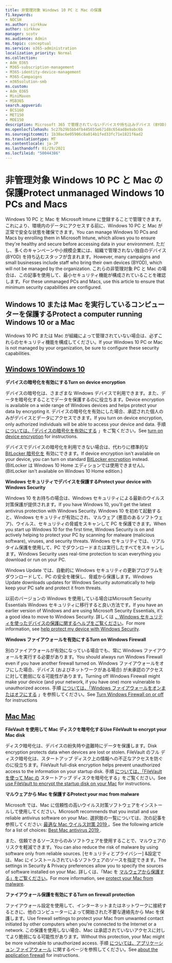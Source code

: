 ```yaml
---
title: 非管理対象 Windows 10 PC と Mac の保護
f1.keywords:
- NOCSH
ms.author: sirkkuw
author: sirkkuw
manager: scotv
ms.audience: Admin
ms.topic: conceptual
ms.service: o365-administration
localization_priority: Normal
ms.collection:
- Adm_O365
- M365-subscription-management
- M365-identity-device-management
- M365-Campaigns
- m365solution-smb
ms.custom:
- Adm_O365
- MiniMaven
- MSB365
search.appverid:
- BCS160
- MET150
- MOE150
description: Microsoft 365 で管理されていないデバイスや持ち込みデバイス (BYOD) を保護します。
ms.openlocfilehash: 5c27b29b5bb4fb445655e671d8c654ad8e9abc6b
ms.sourcegitcommit: 1b30ac6e05906c8a014b1fed33fc71e1821f6ad2
ms.translationtype: MT
ms.contentlocale: ja-JP
ms.lasthandoff: 01/29/2021
ms.locfileid: "50044386"
---
```

# <a name="protect-unmanaged-windows-10-pcs-and-macs"></a><span data-ttu-id="40354-103">非管理対象 Windows 10 PC と Mac の保護</span><span class="sxs-lookup"><span data-stu-id="40354-103">Protect unmanaged Windows 10 PCs and Macs</span></span>

<span data-ttu-id="40354-104">Windows 10 PC と Mac を Microsoft Intune に登録することで管理できます。これにより、環境内のデータにアクセスする前に、Windows 10 PC と Mac が正常で安全な状態を確保できます。</span><span class="sxs-lookup"><span data-stu-id="40354-104">You can manage Windows 10 PCs and Macs by enrolling them in Microsoft Intune, which allows you to ensure they're healthy and secure before accessing data in your environment.</span></span> <span data-ttu-id="40354-105">ただし、多くのキャンペーンや小規模企業には、組織で管理されない独自のデバイス (BYOD) を持ち込むスタッフが含まれます。</span><span class="sxs-lookup"><span data-stu-id="40354-105">However, many campaigns and small businesses include staff who bring their own devices (BYOD), which will not be managed by the organization.</span></span> <span data-ttu-id="40354-106">これらの非管理対象 PC と Mac の場合は、この記事を使用して、最小セキュリティ機能が構成されていることを確認します。</span><span class="sxs-lookup"><span data-stu-id="40354-106">For these unmanaged PCs and Macs, use this article to ensure that minimum security capabilities are configured.</span></span>

<!--A Windows 10 PC is considered managed after you have completed the following two steps:

1. You (or the admin) set up device and data protection policies in the [setup  wizard](../business/set-up.md).

2. You have [connected your computer to Azure Active Directory](../business/set-up-windows-devices.md) and use your Microsoft 365 username and password to sign in.
3. --> 

## <a name="protect-a-computer-running-windows-10-or-a-mac"></a><span data-ttu-id="40354-107">Windows 10 または Mac を実行しているコンピューターを保護する</span><span class="sxs-lookup"><span data-stu-id="40354-107">Protect a computer running Windows 10 or a Mac</span></span>

<!--If you have a PC that is running Windows 10 that is not connected to Microsoft 365, or a Mac, the Microsoft 365 protections do not apply to it, but here are some things you can do to keep your data secure on these devices as well:
-->
<span data-ttu-id="40354-108">Windows 10 PC または Mac が組織によって管理されていない場合は、必ずこれらのセキュリティ機能を構成してください。</span><span class="sxs-lookup"><span data-stu-id="40354-108">If your Windows 10 PC or Mac is not managed by your organization, be sure to configure these security capabilities.</span></span>

## <a name="windows-10"></a>[<span data-ttu-id="40354-109">Windows 10</span><span class="sxs-lookup"><span data-stu-id="40354-109">Windows 10</span></span>](#tab/Windows10)

<span data-ttu-id="40354-110">**デバイスの暗号化を有効にする**</span><span class="sxs-lookup"><span data-stu-id="40354-110">**Turn on device encryption**</span></span><p>

<span data-ttu-id="40354-111">デバイスの暗号化は、さまざまな Windows デバイスで利用できます。また、データを暗号化することでデータを保護するのに役立ちます。</span><span class="sxs-lookup"><span data-stu-id="40354-111">Device encryption is available on a wide range of Windows devices and helps protect your data by encrypting it.</span></span> <span data-ttu-id="40354-112">デバイスの暗号化を有効にした場合、承認された個人のみがデバイスとデータにアクセスできます。</span><span class="sxs-lookup"><span data-stu-id="40354-112">If you turn on device encryption, only authorized individuals will be able to access your device and data.</span></span> <span data-ttu-id="40354-113">手順 [については、「デバイスの暗号化を有効にする](https://support.microsoft.com/help/4028713/windows-10-turn-on-device-encryption) 」をご覧ください。</span><span class="sxs-lookup"><span data-stu-id="40354-113">See [turn on device encryption](https://support.microsoft.com/help/4028713/windows-10-turn-on-device-encryption) for instructions.</span></span>

 <span data-ttu-id="40354-114">デバイスでデバイスの暗号化を利用できない場合は、代わりに標準的な [BitLocker 暗号化を](https://support.microsoft.com/help/4028713/windows-10-turn-on-device-encryption) 有効にできます。</span><span class="sxs-lookup"><span data-stu-id="40354-114">If device encryption isn't available on your device, you can turn on standard [BitLocker encryption](https://support.microsoft.com/help/4028713/windows-10-turn-on-device-encryption) instead.</span></span> <span data-ttu-id="40354-115">(BitLocker は Windows 10 Home エディションでは使用できません)。</span><span class="sxs-lookup"><span data-stu-id="40354-115">(BitLocker isn't available on Windows 10 Home edition.)</span></span> 

<span data-ttu-id="40354-116">**Windows セキュリティでデバイスを保護する**</span><span class="sxs-lookup"><span data-stu-id="40354-116">**Protect your device with Windows Security**</span></span><p>
<span data-ttu-id="40354-117">Windows 10 をお持ちの場合は、Windows セキュリティによる最新のウイルス対策保護が提供されます。</span><span class="sxs-lookup"><span data-stu-id="40354-117">If you have Windows 10, you'll get the latest antivirus protection with Windows Security.</span></span> <span data-ttu-id="40354-118">Windows 10 を初めて起動すると、Windows セキュリティが有効にされ、マルウェア (悪意のあるソフトウェア)、ウイルス、セキュリティの脅威をスキャンして PC を保護できます。</span><span class="sxs-lookup"><span data-stu-id="40354-118">When you start up Windows 10 for the first time, Windows Security is on and actively helping to protect your PC by scanning for malware (malicious software), viruses, and security threats.</span></span> <span data-ttu-id="40354-119">Windows セキュリティでは、リアルタイム保護を使用して、PC でダウンロードまたは実行したすべてをスキャンします。</span><span class="sxs-lookup"><span data-stu-id="40354-119">Windows Security uses real-time protection to scan everything you download or run on your PC.</span></span>

<span data-ttu-id="40354-120">Windows Update では、自動的に Windows セキュリティの更新プログラムをダウンロードして、PC の安全を確保し、脅威から保護します。</span><span class="sxs-lookup"><span data-stu-id="40354-120">Windows Update downloads updates for Windows Security automatically to help keep your PC safe and protect it from threats.</span></span>

<span data-ttu-id="40354-121">以前のバージョンの Windows を使用している場合はMicrosoft Security Essentials Windows セキュリティに移行すると良い方法です。</span><span class="sxs-lookup"><span data-stu-id="40354-121">If you have an earlier version of Windows and are using Microsoft Security Essentials, it's a good idea to move to Windows Security.</span></span> <span data-ttu-id="40354-122">詳しくは [、Windows セキュリティを使ったデバイスの保護に関するヘルプをご覧ください](https://support.microsoft.com/help/17464/windows-10-help-protect-my-device-with-windows-security)。</span><span class="sxs-lookup"><span data-stu-id="40354-122">For more information, see [help protect my device with Windows Security](https://support.microsoft.com/help/17464/windows-10-help-protect-my-device-with-windows-security).</span></span>

<span data-ttu-id="40354-123">**Windows ファイアウォールを有効にする**</span><span class="sxs-lookup"><span data-stu-id="40354-123">**Turn on Windows Firewall**</span></span><p>
<span data-ttu-id="40354-124">別のファイアウォールが有効になっている場合でも、常に Windows ファイアウォールを実行する必要があります。</span><span class="sxs-lookup"><span data-stu-id="40354-124">You should always run Windows Firewall even if you have another firewall turned on.</span></span> <span data-ttu-id="40354-125">Windows ファイアウォールをオフにした場合、デバイス (およびネットワークがある場合) が未承認のアクセスに対して脆弱になる可能性があります。</span><span class="sxs-lookup"><span data-stu-id="40354-125">Turning off Windows Firewall might make your device (and your network, if you have one) more vulnerable to unauthorized access.</span></span> <span data-ttu-id="40354-126">手順 [については、「Windows ファイアウォールをオンまたはオフにする](https://support.microsoft.com/help/4028544/windows-10-turn-windows-defender-firewall-on-or-off) 」を参照してください。</span><span class="sxs-lookup"><span data-stu-id="40354-126">See [Turn Windows Firewall on or off](https://support.microsoft.com/help/4028544/windows-10-turn-windows-defender-firewall-on-or-off) for instructions</span></span>

## <a name="mac"></a>[<span data-ttu-id="40354-127"> Mac </span><span class="sxs-lookup"><span data-stu-id="40354-127">Mac</span></span>](#tab/Mac)

<span data-ttu-id="40354-128">**FileVault を使用して Mac ディスクを暗号化する**</span><span class="sxs-lookup"><span data-stu-id="40354-128">**Use FileVault to encrypt your Mac disk**</span></span><p>
<span data-ttu-id="40354-129">ディスク暗号化は、デバイスの紛失時や盗難時にデータを保護します。</span><span class="sxs-lookup"><span data-stu-id="40354-129">Disk encryption protects data when devices are lost or stolen.</span></span> <span data-ttu-id="40354-130">FileVault のフル ディスク暗号化は、スタートアップ ディスク上の情報への不正なアクセスを防ぐのに役立ちます。</span><span class="sxs-lookup"><span data-stu-id="40354-130">FileVault full-disk encryption helps prevent unauthorized access to the information on your startup disk.</span></span> <span data-ttu-id="40354-131">手順 [については、「FileVault を使って Mac の](https://support.apple.com/HT204837) スタートアップ ディスクを暗号化する」をご覧ください。</span><span class="sxs-lookup"><span data-stu-id="40354-131">See [use FileVault to encrypt the startup disk on your Mac](https://support.apple.com/HT204837) for instructions.</span></span>

<span data-ttu-id="40354-132">**マルウェアから Mac を保護する**</span><span class="sxs-lookup"><span data-stu-id="40354-132">**Protect your mac from malware**</span></span><p>
<span data-ttu-id="40354-133">Microsoft では、Mac に信頼性の高いウイルス対策ソフトウェアをインストールして使用してください。</span><span class="sxs-lookup"><span data-stu-id="40354-133">Microsoft recommends that you install and use reliable antivirus software on your Mac.</span></span> <span data-ttu-id="40354-134">選択肢の一覧については、次の記事を参照してください: [最適な Mac ウイルス対策 2019 ](https://www.macworld.co.uk/feature/mac-software/mac-antivirus-3672182/)。</span><span class="sxs-lookup"><span data-stu-id="40354-134">See the following article for a list of choices: [Best Mac antivirus 2019 ](https://www.macworld.co.uk/feature/mac-software/mac-antivirus-3672182/).</span></span>

<span data-ttu-id="40354-135">また、信頼できるソースからのみソフトウェアを使用することで、マルウェアのリスクを軽減できます。</span><span class="sxs-lookup"><span data-stu-id="40354-135">You can also reduce the risk of malware by using software only from reliable sources.</span></span> <span data-ttu-id="40354-136">[セキュリティとプライバシー] &設定では、Mac にインストールされているソフトウェアのソースを指定できます。</span><span class="sxs-lookup"><span data-stu-id="40354-136">The settings in Security & Privacy preferences allow you to specify the sources of software installed on your Mac.</span></span> <span data-ttu-id="40354-137">詳しくは、「Mac を [マルウェアから保護する」をご覧ください](https://support.apple.com/kb/PH25087)。</span><span class="sxs-lookup"><span data-stu-id="40354-137">For more information, see [protect your Mac from malware](https://support.apple.com/kb/PH25087).</span></span>

<span data-ttu-id="40354-138">**ファイアウォール保護を有効にする**</span><span class="sxs-lookup"><span data-stu-id="40354-138">**Turn on firewall protection**</span></span><p>
<span data-ttu-id="40354-139">ファイアウォール設定を使用して、インターネットまたはネットワークに接続するときに、他のコンピューターによって開始された不要な連絡先から Mac を保護します。</span><span class="sxs-lookup"><span data-stu-id="40354-139">Use firewall settings to protect your Mac from unwanted contact initiated by other computers when you're connected to the Internet or a network.</span></span> <span data-ttu-id="40354-140">この保護を使用しない場合、Mac は承認されていないアクセスに対してより脆弱になる可能性があります。</span><span class="sxs-lookup"><span data-stu-id="40354-140">Without this protection, your Mac might be more vulnerable to unauthorized access.</span></span> <span data-ttu-id="40354-141">手順 [については、アプリケーション ファイアウォール](https://support.apple.com/HT201642) に関するページを参照してください。</span><span class="sxs-lookup"><span data-stu-id="40354-141">See [about the application firewall](https://support.apple.com/HT201642) for instructions.</span></span>
